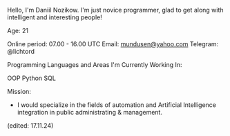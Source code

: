 Hello, I'm Daniil Nozikow. I'm just novice programmer, glad to get along with intelligent and interesting people!

Age: 21

Online period: 07.00 - 16.00 UTC
Email: mundusen@yahoo.com
Telegram: @lichtord

Programming Languages and Areas I'm Currently Working In:

OOP
Python
SQL


Mission:
- I would specialize in the fields of automation and Artificial Intelligence integration in public administrating & management.

(edited: 17.11.24)
<!---
Alba-Knight/Alba-Knight is a ✨ special ✨ repository because its `README.md` (this file) appears on your GitHub profile.
You can click the Preview link to take a look at your changes.
--->
